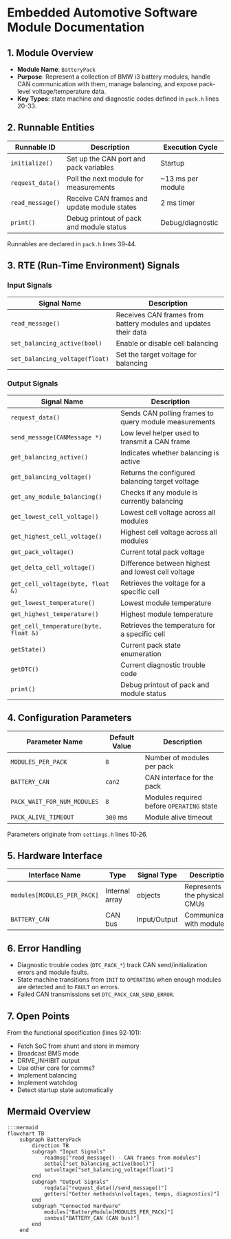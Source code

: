 # Embedded Automotive Software Module Documentation

## 1. Module Overview

- **Module Name**: `BatteryPack`
- **Purpose**: Represent a collection of BMW i3 battery modules, handle CAN communication with them, manage balancing, and expose pack-level voltage/temperature data.
- **Key Types**: state machine and diagnostic codes defined in `pack.h` lines 20-33.

## 2. Runnable Entities

| Runnable ID   | Description                                      | Execution Cycle |
|---------------|--------------------------------------------------|-----------------|
| `initialize()`| Set up the CAN port and pack variables            | Startup |
| `request_data()`| Poll the next module for measurements            | ~13&nbsp;ms per module |
| `read_message()`| Receive CAN frames and update module states      | 2&nbsp;ms timer |
| `print()`     | Debug printout of pack and module status          | Debug/diagnostic |

Runnables are declared in `pack.h` lines 39‑44.

## 3. RTE (Run-Time Environment) Signals

### Input Signals

| Signal Name | Description |
|-------------|-------------|
| `read_message()` | Receives CAN frames from battery modules and updates their data |
| `set_balancing_active(bool)` | Enable or disable cell balancing |
| `set_balancing_voltage(float)` | Set the target voltage for balancing |

### Output Signals

| Signal Name | Description |
|-------------|-------------|
| `request_data()` | Sends CAN polling frames to query module measurements |
| `send_message(CANMessage *)` | Low level helper used to transmit a CAN frame |
| `get_balancing_active()` | Indicates whether balancing is active |
| `get_balancing_voltage()` | Returns the configured balancing target voltage |
| `get_any_module_balancing()` | Checks if any module is currently balancing |
| `get_lowest_cell_voltage()` | Lowest cell voltage across all modules |
| `get_highest_cell_voltage()` | Highest cell voltage across all modules |
| `get_pack_voltage()` | Current total pack voltage |
| `get_delta_cell_voltage()` | Difference between highest and lowest cell voltage |
| `get_cell_voltage(byte, float &)` | Retrieves the voltage for a specific cell |
| `get_lowest_temperature()` | Lowest module temperature |
| `get_highest_temperature()` | Highest module temperature |
| `get_cell_temperature(byte, float &)` | Retrieves the temperature for a specific cell |
| `getState()` | Current pack state enumeration |
| `getDTC()` | Current diagnostic trouble code |
| `print()` | Debug printout of pack and module status |

## 4. Configuration Parameters

| Parameter Name              | Default Value | Description |
|-----------------------------|---------------|-------------|
| `MODULES_PER_PACK`          | `8` | Number of modules per pack |
| `BATTERY_CAN`               | `can2` | CAN interface for the pack |
| `PACK_WAIT_FOR_NUM_MODULES` | `8` | Modules required before `OPERATING` state |
| `PACK_ALIVE_TIMEOUT`        | `300` ms | Module alive timeout |

Parameters originate from `settings.h` lines 10‑26.

## 5. Hardware Interface

| Interface Name | Type | Signal Type | Description |
|----------------|------|-------------|-------------|
| `modules[MODULES_PER_PACK]` | Internal array | objects | Represents the physical CMUs |
| `BATTERY_CAN` | CAN bus | Input/Output | Communicates with modules |

## 6. Error Handling

- Diagnostic trouble codes (`DTC_PACK_*`) track CAN send/initialization errors and module faults.
- State machine transitions from `INIT` to `OPERATING` when enough modules are detected and to `FAULT` on errors.
- Failed CAN transmissions set `DTC_PACK_CAN_SEND_ERROR`.

## 7. Open Points

From the functional specification (lines 92‑101):

- Fetch SoC from shunt and store in memory
- Broadcast BMS mode
- DRIVE_INHIBIT output
- Use other core for comms?
- Implement balancing
- Implement watchdog
- Detect startup state automatically

## Mermaid Overview

```
:::mermaid
flowchart TB
    subgraph BatteryPack
        direction TB
        subgraph "Input Signals"
            readmsg["read_message() - CAN frames from modules"]
            setbal["set_balancing_active(bool)"]
            setvoltage["set_balancing_voltage(float)"]
        end
        subgraph "Output Signals"
            reqdata["request_data()/send_message()"]
            getters["Getter methods\n(voltages, temps, diagnostics)"]
        end
        subgraph "Connected Hardware"
            modules["BatteryModule[MODULES_PER_PACK]"]
            canbus["BATTERY_CAN (CAN bus)"]
        end
    end
```
